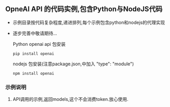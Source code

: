## OpneAI API 的代码实例,包含Python与NodeJS代码

* 示例目录按代码复杂程度,递进排列,每个示例包含python和nodejs的代理实现
* 逐步完善中敬请期待...
 
    Python openai api 包安装
    ```
    pip install openai
    ```
    nodejs 包安装(注意package.json,中加入  "type": "module")
    ```
    npm install openai
    ```

### 示例说明
1.  API调用的示例,返回models,这个不会消费token.放心使用.  

